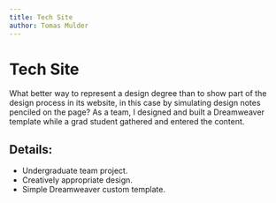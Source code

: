 ```yaml
---
title: Tech Site
author: Tomas Mulder
---
```


# Tech Site

What better way to represent a design degree than to show part of the design process in its website, in this case by simulating design notes penciled on the page? As a team, I designed and built a Dreamweaver template while a grad student gathered and entered the content.

## Details:

- Undergraduate team project.
- Creatively appropriate design.
- Simple Dreamweaver custom template.